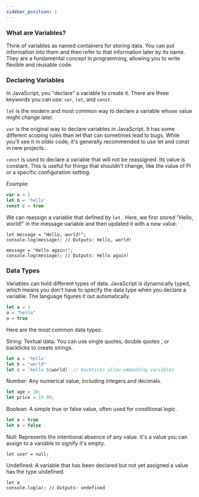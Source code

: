 ```yaml
---
sidebar_position: 1
---
```


### What are Variables?

Think of variables as named containers for storing data. You can put information into them and then refer to that information later by its name. They are a fundamental concept in programming, allowing you to write flexible and reusable code.

### Declaring Variables

In JavaScript, you "declare" a variable to create it. There are three keywords you can use: `var`, `let`, and `const`.

`let` is the modern and most common way to declare a variable whose value might change later.  

`var` is the original way to declare variables in JavaScript. It has some different scoping rules than let that can sometimes lead to bugs. While you'll see it in older code, it's generally recommended to use let and const in new projects.

`const` is used to declare a variable that will not be reassigned. Its value is constant. This is useful for things that shouldn't change, like the value of Pi or a specific configuration setting.

Example:

```js
var a = 1
let b = 'hello'
const c = true
```

We can reassign a variable that defined by `let` . Here, we first stored "Hello, world!" in the message variable and then updated it with a new value.

```
let message = "Hello, world!";
console.log(message); // Outputs: Hello, world!

message = "Hello again!";
console.log(message); // Outputs: Hello again!
```

### Data Types

Variables can hold different types of data. JavaScript is dynamically typed, which means you don't have to specify the data type when you declare a variable. The language figures it out automatically.

```js
let a = 1
a = "hello"
a = true
```

Here are the most common data types:

String: Textual data. You can use single quotes, double quotes , or backticks to create strings.

```js
let a = 'hello'
let b = "world"
let c = `hello ${world}` // Backticks allow embedding variables
```

Number: Any numerical value, including integers and decimals.

```js
let age = 30;
let price = 19.99;
```

Boolean: A simple true or false value, often used for conditional logic.

```js 
let a = true
let b = false
```

Null: Represents the intentional absence of any value. It's a value you can assign to a variable to signify it's empty.

```
let user = null;
```

Undefined: A variable that has been declared but not yet assigned a value has the type undefined.

```
let a
console.log(a); // Outputs: undefined
```
